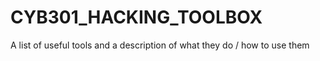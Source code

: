 # CYB301_HACKING_TOOLBOX
A list of useful tools and a description of what they do / how to use them
